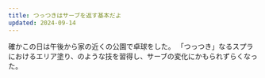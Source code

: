 ```yaml
---
title: つっつきはサーブを返す基本だよ
updated: 2024-09-14
---
```


確かこの日は午後から家の近くの公園で卓球をした。
「つっつき」なるスプラにおけるエリア塗り、のような技を習得し、サーブの変化にかもられずらくなった。
